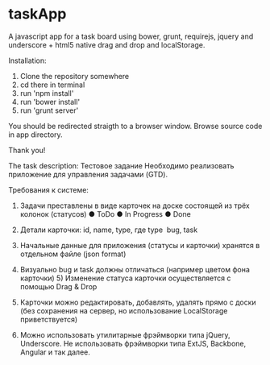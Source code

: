 taskApp
==========

A javascript app for a task board using bower, grunt, requirejs, jquery and underscore + html5 native drag and drop and localStorage.

Installation:
1. Clone the repository somewhere
2. cd there in terminal
3. run 'npm install'
4. run 'bower install'
5. run 'grunt server'

You should be redirected straigth to a browser window.
Browse source code in app directory.

Thank you!

The task description:
Тестовое задание
Необходимо реализовать приложение для управления задачами (GTD).

Требования к системе:

1) Задачи преставлены в виде карточек на доске состоящей из трёх колонок (статусов) 
● ToDo ● In Progress ● Done

2) Детали карточки: id, name, type, где type ­ bug, task

3) Начальные данные для приложения (статусы и карточки) хранятся в отдельном файле (json format)

4) Визуально bug и task должны отличаться (например цветом фона карточки) 5) Изменение статуса карточки осуществляется с помощью Drag & Drop

6) Карточки можно редактировать, добавлять, удалять прямо с доски (без сохранения на сервер, но использование LocalStorage приветствуется)

7) Можно использовать утилитарные фрэймворки типа jQuery, Underscore. Не использовать фрэймворки типа ExtJS, Backbone, Angular и так далее.

